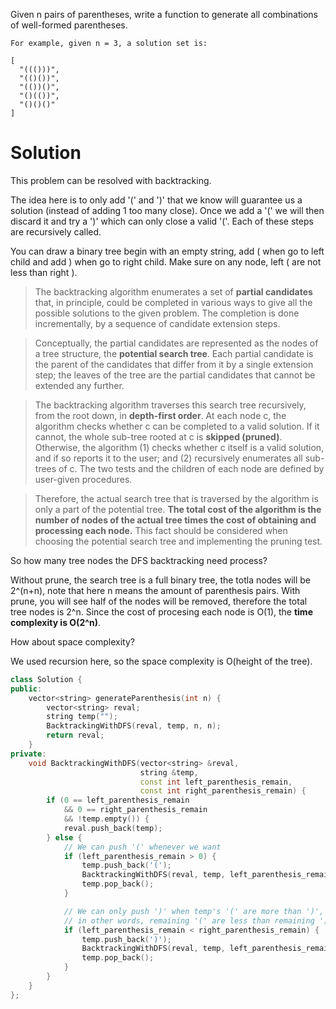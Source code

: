 Given n pairs of parentheses, write a function to generate all combinations of well-formed parentheses.
  
```
For example, given n = 3, a solution set is:

[
  "((()))",
  "(()())",
  "(())()",
  "()(())",
  "()()()"
]
```

# Solution

This problem can be resolved with backtracking.

The idea here is to only add '(' and ')' that we know will guarantee us a solution (instead of adding 1 too many close). Once we add a '(' we will then discard it and try a ')' which can only close a valid '('. Each of these steps are recursively called.
  
You can draw a binary tree begin with an empty string, add ( when go to left child and add ) when go to right child. Make sure on any node, left ( are not less than right ). 
  
> The backtracking algorithm enumerates a set of __partial candidates__ that, in principle, could be completed in various ways to give all the possible solutions to the given problem. The completion is done incrementally, by a sequence of candidate extension steps.
  
> Conceptually, the partial candidates are represented as the nodes of a tree structure, the __potential search tree__. Each partial candidate is the parent of the candidates that differ from it by a single extension step; the leaves of the tree are the partial candidates that cannot be extended any further.
  
> The backtracking algorithm traverses this search tree recursively, from the root down, in __depth-first order__. At each node c, the algorithm checks whether c can be completed to a valid solution. If it cannot, the whole sub-tree rooted at c is __skipped (pruned)__. Otherwise, the algorithm (1) checks whether c itself is a valid solution, and if so reports it to the user; and (2) recursively enumerates all sub-trees of c. The two tests and the children of each node are defined by user-given procedures.
  
> Therefore, the actual search tree that is traversed by the algorithm is only a part of the potential tree. __The total cost of the algorithm is the number of nodes of the actual tree times the cost of obtaining and processing each node.__ This fact should be considered when choosing the potential search tree and implementing the pruning test.

So how many tree nodes the DFS backtracking need process?

Without prune, the search tree is a full binary tree, the totla nodes will be 2^(n+n), note that here n means the amount of parenthesis pairs. With prune, you will see half of the nodes will be removed, therefore the total tree nodes is 2^n.
Since the cost of procesing each node is O(1),  the __time complexity is O(2^n)__.
  
How about space complexity?
  
We used recursion here, so the space complexity is O(height of the tree).
  
```cpp
class Solution {
public:
    vector<string> generateParenthesis(int n) {
        vector<string> reval;
        string temp("");
        BacktrackingWithDFS(reval, temp, n, n);
        return reval;
    }
private:
    void BacktrackingWithDFS(vector<string> &reval, 
                             string &temp,
                             const int left_parenthesis_remain, 
                             const int right_parenthesis_remain) {
        if (0 == left_parenthesis_remain 
            && 0 == right_parenthesis_remain
            && !temp.empty()) {
            reval.push_back(temp);
        } else {   
            // We can push '(' whenever we want
            if (left_parenthesis_remain > 0) {
                temp.push_back('(');
                BacktrackingWithDFS(reval, temp, left_parenthesis_remain - 1, right_parenthesis_remain);
                temp.pop_back();
            }

            // We can only push ')' when temp's '(' are more than ')',
            // in other words, remaining '(' are less than remaining ')'
            if (left_parenthesis_remain < right_parenthesis_remain) {
                temp.push_back(')');
                BacktrackingWithDFS(reval, temp, left_parenthesis_remain, right_parenthesis_remain - 1);
                temp.pop_back();
            }
        }
    }
};
```
